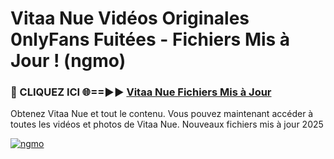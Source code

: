 # Vitaa Nue Vidéos Originales 0nlyFans Fuitées - Fichiers Mis à Jour ! (ngmo)

<h3>🔴 CLIQUEZ ICI 🌐==►► <a href="https://tinyurl.com/2pmr4ezf" rel="nofollow">Vitaa Nue Fichiers Mis à Jour</a></h3>

Obtenez Vitaa Nue et tout le contenu. Vous pouvez maintenant accéder à toutes les vidéos et photos de Vitaa Nue. Nouveaux fichiers mis à jour 2025

[![ngmo](https://i.imgur.com/6SNvagu.gif)](https://tinyurl.com/2pmr4ezf)
